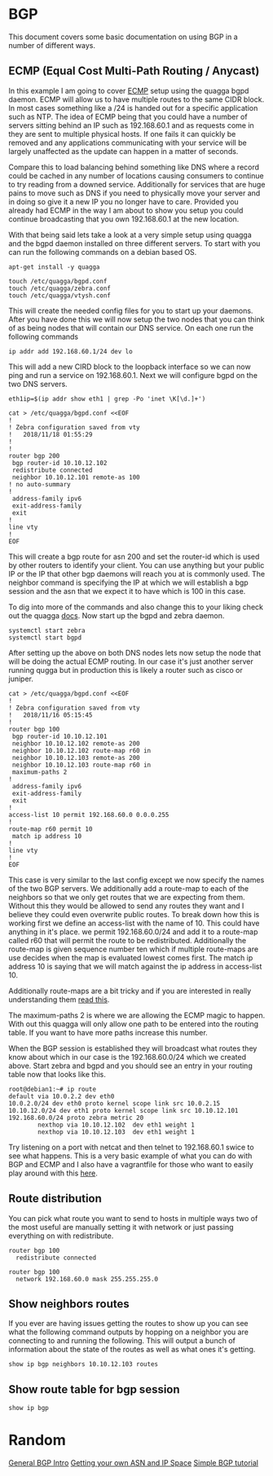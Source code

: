 BGP
===

This document covers some basic documentation on using BGP in
a number of different ways.

## ECMP (Equal Cost Multi-Path Routing / Anycast)

In this example I am going to cover [ECMP][1] setup using the quagga bgpd
daemon. ECMP will allow us to have multiple routes to the same CIDR block.
In most cases something like a /24 is handed out for a specific application
such as NTP. The idea of ECMP being that you could have a number of servers
sitting behind an IP such as 192.168.60.1 and as requests come in they are
sent to multiple physical hosts. If one fails it can quickly be removed and
any applications communicating with your service will be largely unaffected
as the update can happen in a matter of seconds.

Compare this to load balancing behind something like DNS where a record could
be cached in any number of locations causing consumers to continue to try
reading from a downed service. Additionally for services that are huge pains
to move such as DNS if you need to physically move your server and in doing so
give it a new IP you no longer have to care. Provided you already had ECMP in
the way I am about to show you setup you could continue broadcasting that you
own 192.168.60.1 at the new location.

With that being said lets take a look at a very simple setup using quagga and
the bgpd daemon installed on three different servers. To start with you can
run the following commands on a debian based OS.

```
apt-get install -y quagga

touch /etc/quagga/bgpd.conf
touch /etc/quagga/zebra.conf
touch /etc/quagga/vtysh.conf
```

This will create the needed config files for you to start up your daemons. After
you have done this we will now setup the two nodes that you can think of as being
nodes that will contain our DNS service. On each one run the following commands

```
ip addr add 192.168.60.1/24 dev lo
```

This will add a new CIRD block to the loopback interface so we can now ping and
run a service on 192.168.60.1. Next we will configure bgpd on the two DNS servers.

```
eth1ip=$(ip addr show eth1 | grep -Po 'inet \K[\d.]+')

cat > /etc/quagga/bgpd.conf <<EOF
!
! Zebra configuration saved from vty
!   2018/11/18 01:55:29
!
!
router bgp 200
 bgp router-id 10.10.12.102
 redistribute connected
 neighbor 10.10.12.101 remote-as 100
! no auto-summary
!
 address-family ipv6
 exit-address-family
 exit
!
line vty
!
EOF
```

This will create a bgp route for asn 200 and set the router-id which is used by
other routers to identify your client. You can use anything but your public IP
or the IP that other bgp daemons will reach you at is commonly used. The neighbor
command is specifying the IP at which we will establish a bgp session and the asn
that we expect it to have which is 100 in this case.

To dig into more of the commands and also change this to your liking check out the 
quagga [docs][2]. Now start up the bgpd and zebra daemon.

```
systemctl start zebra
systemctl start bgpd
```

After setting up the above on both DNS nodes lets now setup the node that will be doing
the actual ECMP routing. In our case it's just another server running qugga but in production
this is likely a router such as cisco or juniper.

```
cat > /etc/quagga/bgpd.conf <<EOF
!
! Zebra configuration saved from vty
!   2018/11/16 05:15:45
!
router bgp 100
 bgp router-id 10.10.12.101
 neighbor 10.10.12.102 remote-as 200
 neighbor 10.10.12.102 route-map r60 in
 neighbor 10.10.12.103 remote-as 200
 neighbor 10.10.12.103 route-map r60 in
 maximum-paths 2
!
 address-family ipv6
 exit-address-family
 exit
!
access-list 10 permit 192.168.60.0 0.0.0.255
!
route-map r60 permit 10
 match ip address 10
!
line vty
!
EOF
```

This case is very similar to the last config except we now specify the names of the two BGP
servers. We additionally add a route-map to each of the neighbors so that we only get routes
that we are expecting from them. Without this they would be allowed to send any
routes they want and I believe they could even overwrite public routes. To break down
how this is working first we define an access-list with the name of 10. This could
have anything in it's place. we permit 192.168.60.0/24 and add it to a route-map
called r60 that will permit the route to be redistributed. Additionally the route-map
is given sequence number ten which if multiple route-maps are use decides when the map
is evaluated lowest comes first. The match ip address 10 is saying that we will match
against the ip address in access-list 10. 

Additionally route-maps are a bit tricky and if you are interested in really understanding 
them [read this][7].

The maximum-paths 2 is where we are allowing the ECMP magic to happen. With out this quagga
will only allow one path to be entered into the routing table. If you want to have more paths
increase this number. 

When the BGP session is established they will broadcast what routes they know about
which in our case is the 192.168.60.0/24 which we created above. Start zebra and bgpd and you
should see an entry in your routing table now that looks like this.

```
root@debian1:~# ip route
default via 10.0.2.2 dev eth0 
10.0.2.0/24 dev eth0 proto kernel scope link src 10.0.2.15 
10.10.12.0/24 dev eth1 proto kernel scope link src 10.10.12.101 
192.168.60.0/24 proto zebra metric 20 
        nexthop via 10.10.12.102  dev eth1 weight 1
        nexthop via 10.10.12.103  dev eth1 weight 1
```

Try listening on a port with netcat and then telnet to 192.168.60.1 swice to see what happens.
This is a very basic example of what you can do with BGP and ECMP and I also have a vagrantfile
for those who want to easily play around with this [here][3].

## Route distribution

You can pick what route you want to send to hosts in multiple ways two of the most useful are
manually setting it with network or just passing everything on with redistribute.

```
router bgp 100
  redistribute connected
```

```
router bgp 100
  network 192.168.60.0 mask 255.255.255.0
```

## Show neighbors routes

If you ever are having issues getting the routes to show up you can see what the following command
outputs by hopping on a neighbor you are connecting to and running the following. This will output
a bunch of information about the state of the routes as well as what ones it's getting.

```
show ip bgp neighbors 10.10.12.103 routes
```

## Show route table for bgp session

```
show ip bgp
```

# Random

[General BGP Intro][8]
[Getting your own ASN and IP Space][9]
[Simple BGP tutorial][10]

[1]: https://en.wikipedia.org/wiki/Equal-cost_multi-path_routing
[2]: https://www.quagga.net/docs/quagga.html#BGP
[3]: https://github.com/michaeljs1990/testlabs/tree/master/anycast
[4]: https://serverfault.com/questions/696675/multipath-routing-in-post-3-6-kernels
[5]: https://www.noction.com/blog/equal-cost-multipath-ecmp
[6]: http://highscalability.com/blog/2014/8/4/tumblr-hashing-your-way-to-handling-23000-blog-requests-per.html
[7]: https://www.cisco.com/c/en/us/td/docs/security/asa/asa84/configuration/guide/asa_84_cli_config/route_maps.pdf
[8]: http://packetfire.org/post/intro-to-bgp/
[9]: https://labs.ripe.net/Members/samir_jafferali/build-your-own-anycast-network-in-nine-steps
[10]: http://www.m0rd0r.eu/simple-bgp-peering-with-quagga-ex-zebra/
